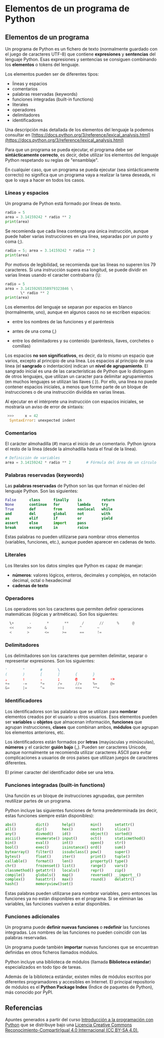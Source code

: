# Elementos de un programa de Python

## Elementos de un programa

Un programa de Python es un fichero de texto (normalmente guardado con el juego de caracteres UTF-8) que contiene **expresiones** y **sentencias** del lenguaje Python. Esas expresiones y sentencias se consiguen combinando los **elementos** o tokens del lenguaje.

Los elementos pueden ser de diferentes tipos:

* ĺineas y espacios
* comentarios
* palabras reservadas (keywords)
* funciones integradas (built-in functions)
* literales
* operadores
* delimitadores
* identificadores

Una descripción más detallada de los elementos del lenguaje la podemos consultar en [https://docs.python.org/3/reference/lexical_analysis.html](https://docs.python.org/3/reference/lexical_analysis.html)

Para que un programa se pueda ejecutar, el programa debe ser **sintácticamente correcto**, es decir, 
debe utilizar los elementos del lenguaje Python respetando su reglas de "ensamblaje". 

En cualquier caso, que un programa se pueda ejecutar (sea sintácticamente correcto) no  significa que un programa vaya a realizar la tarea deseada, ni que lo vaya a hacer en todos los casos.

### Líneas y espacios

Un programa de Python está formado por líneas de texto.

```python
radio = 5
area = 3.14159242 * radio ** 2
print(area)
```

Se recomienda que cada línea contenga una única instrucción, aunque puede haber varias  instrucciones en una línea, separadas por un punto y coma (;).

```python
radio = 5; area = 3.14159242 * radio ** 2
print(area)
```

Por motivos de legibilidad, se recomienda que las líneas no superen los 79 caracteres. Si una instrucción supera esa longitud, se puede dividir en varias líneas usando el caracter contrabarra (\\):

```python
radio = 5
area = 3.14159265358979323846 \
       \* radio ** 2
print(area)
```

Los elementos del lenguaje se separan por espacios en blanco (normalmente, uno), aunque en  algunos casos no se escriben espacios:

* entre los nombres de las funciones y el paréntesis 

* antes de una coma (,)

* entre los delimitadores y su contenido (paréntesis, llaves, corchetes o comillas)

Los espacios **no son significativos**, es decir, da lo mismo un espacio que varios, excepto al principio  de una línea.  Los espacios al principio de una línea (el **sangrado** o indentación) indican un **nivel de agrupamiento**. El sangrado inicial es una de las características de Python que lo distinguen de otros lenguajes, que utilizan un  caracter para delimitar agrupamientos (en muchos lenguajes se utilizan las llaves { }). Por ello, una línea no puede contener espacios iniciales, a menos que forme parte de un bloque de instrucciones o  de una instrucción dividida en varias líneas.

Al ejecutar en el intérprete una instrucción con espacios iniciales, se mostraría un aviso de error de sintaxis:

```python
 >>>     x = 42
  SyntaxError: unexpected indent
```

### Comentarios

El carácter almohadilla (#) marca el inicio de un comentario. Python ignora el resto de la línea (desde la almohadilla hasta el final de la línea).

```python
# Definición de variables
area = 3.14159242 * radio ** 2       # Fórmula del área de un círculo
```

### Palabras reservadas (keywords)

Las **palabras reservadas** de Python son las que forman el núcleo del lenguaje Python. Son las siguientes:

```python
False      class      finally    is         return
None       continue   for        lambda     try
True       def        from       nonlocal   while
and        del        global     not        with
as         elif       if         or         yield
assert     else       import     pass
break      except     in         raise
```

Estas palabras no pueden utilizarse para nombrar otros elementos (variables, funciones, etc.), aunque pueden aparecer en cadenas de texto.

### Literales
Los literales son los datos simples que Python es capaz de manejar:
* **números**: valores lógicos, enteros, decimales y complejos, en notación decimal, octal o hexadecimal
* **cadenas de texto**

### Operadores

Los operadores son los caracteres que permiten definir operaciones matemáticas (lógicas y aritméticas). Son llos siguientes:
```python
  \+       -       *       **      /       //      %      @
  <<      >>      &       |       ^       ~
  <       >       <=      >=      ==      !=
```

  ### Delimitadores
  Los delimitadores son los caracteres que permiten delimitar, separar o representar expresiones. Son los siguientes:

```python
'       "       #       \
(       )       [       ]       {       }
,       :       .       ;       @       =       ->
+=      -=      *=      /=      //=     %=      @=
&=      |=      ^=      >>=     <<=     **=
```



### Identificadores

Los identificadores son las palabras que se utilizan para **nombrar** elementos creados por el usuario u otros usuarios. Esos elementos pueden ser **variables** u **objetos** que almacenan información, **funciones** que agrupan instrucciones, **clases** que combinan ambos, **módulos** que agrupan los elementos anteriores, etc.

Los identificadores están formados por **letras** (mayúsculas y minúsculas), **números** y el carácter **guión bajo** (_). Pueden ser caracteres Unicode, aunque normalmente se recomienda utilizar caracteres ASCII para evitar complicaciones a usuarios de oros países que utilizan juegos de caracteres diferentes.

El primer caracter del identificador debe ser una letra.

### Funciones integradas (built-in functions)

Una función es un bloque de instrucciones agrupadas, que permiten reutilizar partes de un programa.

Python incluye las siguientes funciones de forma predeterminada (es decir, estas funciones siempre están disponibles):

```python
abs()         dict()      help()       min()	  setattr()
all()         dir()       hex()        next()     slice()
any()         divmod()    id()         object()   sorted()
ascii()       enumerate() input()      oct()      staticmethod()
bin()         eval()      int()        open()     str()
bool()        exec()      isinstance() ord()      sum()
bytearray()   filter()    issubclass() pow()      super()
bytes()       float()     iter()       print()    tuple()
callable()    format()    len()        property() type()
chr()         frozenset() list()       range()    vars()
classmethod() getattr()   locals()     repr()     zip()
compile()     globals()   map()        reversed() __import__()
complex()     hasattr()   max()        round()    delattr()
hash()        memoryview()set()
```



Estas palabras pueden utilizarse para nombrar variables, pero entonces las funciones ya no están disponibles en el programa. Si se eliminan las variables, las funciones vuelven a estar disponibles.

### Funciones adicionales

Un programa puede **definir nuevas funciones** o **redefinir** las funciones integradas. Los nombres de 
las funciones no pueden coincidir con las palabras reservadas.

Un programa puede también **importar** nuevas funciones que se encuentran definidas en otros  ficheros llamados módulos.

Python incluye una biblioteca de módulos (llamada **Biblioteca estándar**) especializados en todo tipo 
de tareas.

Además de la biblioteca estándar, existen miles de módulos escritos por diferentes programadores y accesibles en Internet. El principal repositorio de módulos es el **Python Package Index** (Índice de 
paquetes de Python), más conocido por PyPI.

## Referencias

Apuntes generados a partir del curso [Introducción a la programación con Python](http://www.mclibre.org/consultar/python/) que se distribuye bajo una [Licencia Creative Commons Reconocimiento-CompartirIgual 4.0 Internacional (CC BY-SA 4.0).](https://creativecommons.org/licenses/by-sa/4.0/deed.es_ES)

